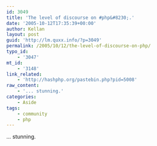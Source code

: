 ```yaml
---
id: 3049
title: 'The level of discourse on #php&#8230;.'
date: '2005-10-12T17:35:39+00:00'
author: Kellan
layout: post
guid: 'http://lm.quxx.info/?p=3049'
permalink: /2005/10/12/the-level-of-discourse-on-php/
typo_id:
    - '3047'
mt_id:
    - '3148'
link_related:
    - 'http://hashphp.org/pastebin.php?pid=5008'
raw_content:
    - '... stunning.'
categories:
    - Aside
tags:
    - community
    - php
---
```


… stunning.